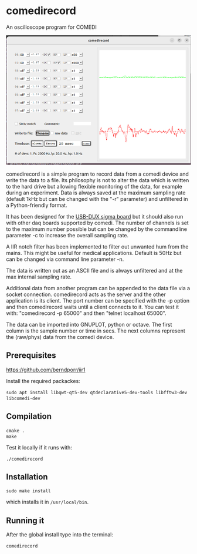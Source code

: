 # comedirecord

An oscilloscope program for COMEDI

![alt tag](screenshot.png)

comedirecord is a simple program to record data from a
comedi device and write the data to a file. Its
philosophy is not to alter the data which is written
to the hard drive but allowing flexible monitoring
of the data, for example during an experiment. Data
is always saved at the maximum sampling rate (default
1kHz but can be changed with the "-r" parameter) 
and unfiltered in a Python-friendly format.

It has been designed for the [USB-DUX sigma
board](https://github.com/glasgowneuro/usbdux) but it should also run
with other daq boards supported by comedi. The number of channels is
set to the maximum number possible but can be changed by the
commandline parameter -c to increase the overall sampling rate.

A IIR notch filter has been implemented to filter out
unwanted hum from the mains. This might be useful for 
medical applications. Default is 50Hz but can be changed
via command line parameter -n.

The data is written out as an ASCII file and is always
unfiltered and at the max internal sampling rate.

Additional data from another program can be appended to the
data file via a socket connection. comedirecord acts as the 
server and the other application is its client. The port number
can be specified with the -p option and then comedirecord
waits until a client connects to it. You can test it
with: "comedirecord -p 65000" and then
"telnet localhost 65000".

The data can be imported into GNUPLOT, python or octave. 
The first column is the sample number or time in secs. 
The next columns represent the (raw/phys) data 
from the comedi device.


## Prerequisites

https://github.com/berndporr/iir1

Install the required packackes:
```
sudo apt install libqwt-qt5-dev qtdeclarative5-dev-tools libfftw3-dev libcomedi-dev
```

## Compilation

```
cmake .
make
```

Test it locally if it runs with:

```
./comedirecord
```

## Installation

```
sudo make install
```

which installs it in `/usr/local/bin`.


## Running it

After the global install type into the terminal:

```
comedirecord
```
